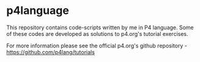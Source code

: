 # p4language
This repository contains code-scripts written by me in P4 language. Some of these codes are developed as solutions to p4.org's tutorial exercises.

For more information please see the official p4.org's github repository - 
  https://github.com/p4lang/tutorials
